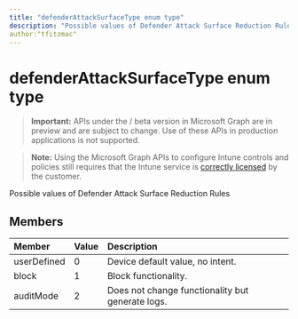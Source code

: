 ```yaml
---
title: "defenderAttackSurfaceType enum type"
description: "Possible values of Defender Attack Surface Reduction Rules"
author:"tfitzmac"
---
```


# defenderAttackSurfaceType enum type

> **Important:** APIs under the / beta version in Microsoft Graph are in preview and are subject to change. Use of these APIs in production applications is not supported.

> **Note:** Using the Microsoft Graph APIs to configure Intune controls and policies still requires that the Intune service is [correctly licensed](https://go.microsoft.com/fwlink/?linkid=839381) by the customer.

Possible values of Defender Attack Surface Reduction Rules
## Members
|Member|Value|Description|
|:---|:---|:---|
|userDefined|0|Device default value, no intent.|
|block|1|Block functionality.|
|auditMode|2|Does not change functionality but generate logs.|





